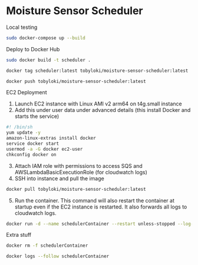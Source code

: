 # Moisture Sensor Scheduler

Local testing

```bash
sudo docker-compose up --build
```

Deploy to Docker Hub

```bash
sudo docker build -t scheduler .

docker tag scheduler:latest tobyloki/moisture-sensor-scheduler:latest

docker push tobyloki/moisture-sensor-scheduler:latest
```

EC2 Deployment

1. Launch EC2 instance with Linux AMI v2 arm64 on t4g.small instance
2. Add this under user data under advanced details (this install Docker and starts the service)

```bash
#! /bin/sh
yum update -y
amazon-linux-extras install docker
service docker start
usermod -a -G docker ec2-user
chkconfig docker on
```

3. Attach IAM role with permissions to access SQS and AWSLambdaBasicExecutionRole (for cloudwatch logs)
4. SSH into instance and pull the image

```bash
docker pull tobyloki/moisture-sensor-scheduler:latest
```

5. Run the container. This command will also restart the container at startup even if the EC2 instance is restarted. It also forwards all logs to cloudwatch logs.

```bash
docker run -d --name schedulerContainer --restart unless-stopped --log-driver=awslogs --log-opt awslogs-region=us-west-2 --log-opt awslogs-group=moisture-sensor-scheduler --log-opt awslogs-create-group=true tobyloki/moisture-sensor-scheduler:latest
```

Extra stuff

```bash
docker rm -f schedulerContainer

docker logs --follow schedulerContainer
```
